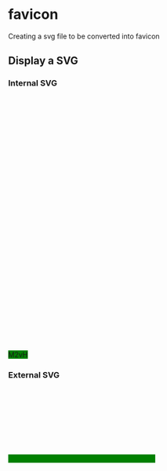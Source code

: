 # favicon
Creating a svg file to be converted into favicon

## Display a SVG

### Internal SVG


<svg 
  version="1.1" 
  xmlns="http://www.w3.org/2000/svg" 
  xmlns:xlink="http://www.w3.org/1999/xlink" 
  x="0px" y="0px"
	viewBox="0 0 260 260" 
  style="enable-background:new 0 0 260 260;" 
  xml:space="preserve">
	
<style type="text/css"> @import url("https://raw.githubusercontent.com/M2vH/favicon/master/m2vh_favicon.css")</style>
<rect id="my_rect" x="0" y="0" width="260" height="260" style="background-color:green;"/>  
<text id="my_text" x="10" y="130" style="fill:green">M2vH</text>	
</svg>

### External SVG

<object>
</object>
